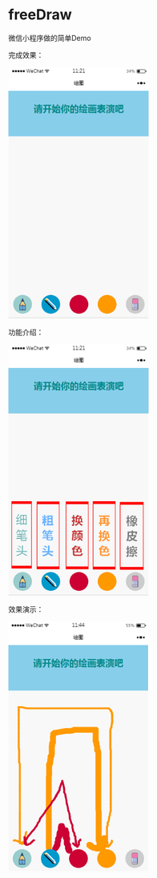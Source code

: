 # freeDraw
微信小程序做的简单Demo

完成效果：


![Image text](https://raw.githubusercontent.com/mumianhuaban/freeDraw/master/showPic/canvas.png)


功能介绍：

![Image text](https://raw.githubusercontent.com/mumianhuaban/freeDraw/master/showPic/canvas_c.png)

效果演示：

![Image text](https://raw.githubusercontent.com/mumianhuaban/freeDraw/master/showPic/draw.png)
